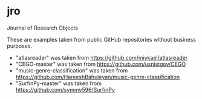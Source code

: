 
# jro
Journal of Research Objects


These are examples taken from public GitHub repositories without business purposes.


* "atlasreader" was taken from https://github.com/miykael/atlasreader
* "CEGO-master" was taken from https://github.com/usnistgov/CEGO
* "music-genre-classification" was taken from https://github.com/HareeshBahuleyan/music-genre-classification
* "SurfinPy-master" was taken from https://github.com/symmy596/SurfinPy